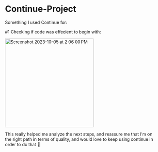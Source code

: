 # Continue-Project

Something I used Continue for: 

#1 Checking if code was effecient to begin with: 

<img width="292" alt="Screenshot 2023-10-05 at 2 06 00 PM" src="https://github.com/dakshaymehta/Continue-Project/assets/50276213/d7cb3543-34c9-4f7c-9c7e-6c1515cba487">

This really helped me analyze the next steps, and reassure me that I'm on the right path in terms of quality, and would love to keep using continue in order to do that 🫡

